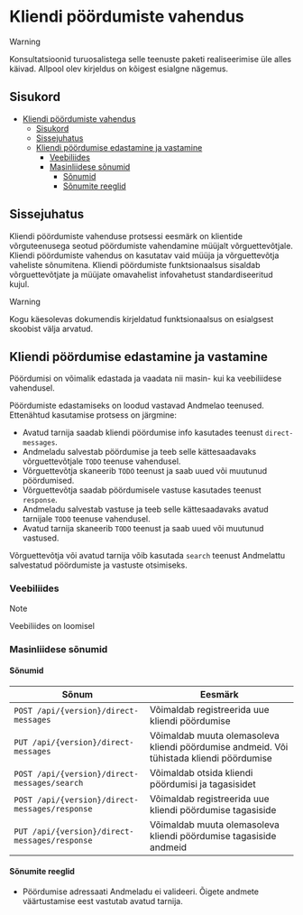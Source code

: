 # Kliendi pöördumiste vahendus

> [!WARNING] 
> Konsultatsioonid turuosalistega selle teenuste paketi realiseerimise üle alles käivad. Allpool olev kirjeldus on kõigest esialgne nägemus.

## Sisukord

- [Kliendi pöördumiste vahendus](#kliendi-pöördumiste-vahendus)
  - [Sisukord](#sisukord)
  - [Sissejuhatus](#sissejuhatus)
  - [Kliendi pöördumise edastamine ja vastamine](#kliendi-pöördumise-edastamine-ja-vastamine)
    - [Veebiliides](#veebiliides)
    - [Masinliidese sõnumid](#masinliidese-sõnumid)
      - [Sõnumid](#sõnumid)
      - [Sõnumite reeglid](#sõnumite-reeglid)

## Sissejuhatus

Kliendi pöördumiste vahenduse protsessi eesmärk on klientide võrguteenusega seotud pöördumiste vahendamine müüjalt võrguettevõtjale. Kliendi pöördumiste vahendus on kasutatav vaid müüja ja võrguettevõtja vaheliste sõnumitena. Kliendi pöördumiste funktsionaalsus sisaldab võrguettevõtjate ja müüjate omavahelist infovahetust standardiseeritud kujul.

> [!WARNING] 
> Kogu käesolevas dokumendis kirjeldatud funktsionaalsus on esialgsest skoobist välja arvatud.

## Kliendi pöördumise edastamine ja vastamine

Pöördumisi on võimalik edastada ja vaadata nii masin- kui ka veebiliidese vahendusel.

Pöördumiste edastamiseks on loodud vastavad Andmelao teenused. Ettenähtud kasutamise protsess on järgmine:

- Avatud tarnija saadab kliendi pöördumise info kasutades teenust `direct-messages`.
- Andmeladu salvestab pöördumise ja teeb selle kättesaadavaks võrguettevõtjale `TODO` teenuse vahendusel.
- Võrguettevõtja skaneerib `TODO` teenust ja saab uued või muutunud pöördumised.
- Võrguettevõtja saadab pöördumisele vastuse kasutades teenust `response`.
- Andmeladu salvestab vastuse ja teeb selle kättesaadavaks avatud tarnijale `TODO` teenuse vahendusel.
- Avatud tarnija skaneerib `TODO` teenust ja saab uued või muutunud vastused.

Võrguettevõtja või avatud tarnija võib kasutada `search` teenust Andmelattu salvestatud pöördumiste ja vastuste otsimiseks.

### Veebiliides

> [!NOTE]
> Veebiliides on loomisel

### Masinliidese sõnumid

#### Sõnumid

| Sõnum                                          | Eesmärk                                                                                  |
|------------------------------------------------|------------------------------------------------------------------------------------------|
| `POST /api/{version}/direct-messages`          | Võimaldab registreerida uue kliendi pöördumise                                           |
| `PUT /api/{version}/direct-messages`           | Võimaldab muuta olemasoleva kliendi pöördumise andmeid. Või tühistada kliendi pöördumise |
| `POST /api/{version}/direct-messages/search`   | Võimaldab otsida kliendi pöördumisi ja tagasisidet                                       |
| `POST /api/{version}/direct-messages/response` | Võimaldab registreerida uue kliendi pöördumise tagasiside                                |
| `PUT /api/{version}/direct-messages/response`  | Võimaldab muuta olemasoleva kliendi pöördumise tagasiside andmeid                        |

#### Sõnumite reeglid

- Pöördumise adressaati Andmeladu ei valideeri. Õigete andmete väärtustamise eest vastutab avatud tarnija.
